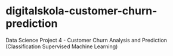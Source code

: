 # digitalskola-customer-churn-prediction
 Data Science Project 4 - Customer Churn Analysis and Prediction (Classification Supervised Machine Learning)
